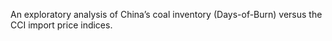 An exploratory analysis of China’s coal inventory (Days-of-Burn) versus the CCI import price indices.  

